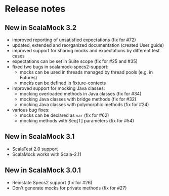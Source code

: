 # Release notes

## New in ScalaMock 3.2

- improved reporting of unsatisfied expectations (fix for #72)
- updated, extended and reorganized documentation (created User guide)
- improved support for sharing mocks and expectations by different test cases
- expectations can be set in Suite scope (fix for #25 and #35)
- fixed two bugs in scalamock-specs2-support:
  - mocks can be used in threads managed by thread pools (e.g. in Futures)
  - mocks can be defined in fixture-contexts
- improved support for mocking Java classes:
  - mocking overloaded methods in Java classes (fix for #34)
  - mocking Java classes with bridge methods (fix for #32)
  - mocking Java classes with polymorphic methods (fix for #24)
- various bug fixes:
  - mocks can be declared as `var` (fix for #62)
  - mocking methods with Seq[T] parameters (fix for #54)

## New in ScalaMock 3.1

- ScalaTest 2.0 support
- ScalaMock works with Scala-2.11 


## New in ScalaMock 3.0.1

- Reinstate Specs2 support (fix for #26)
- Don't generate mocks for private methods (fix for #27)

